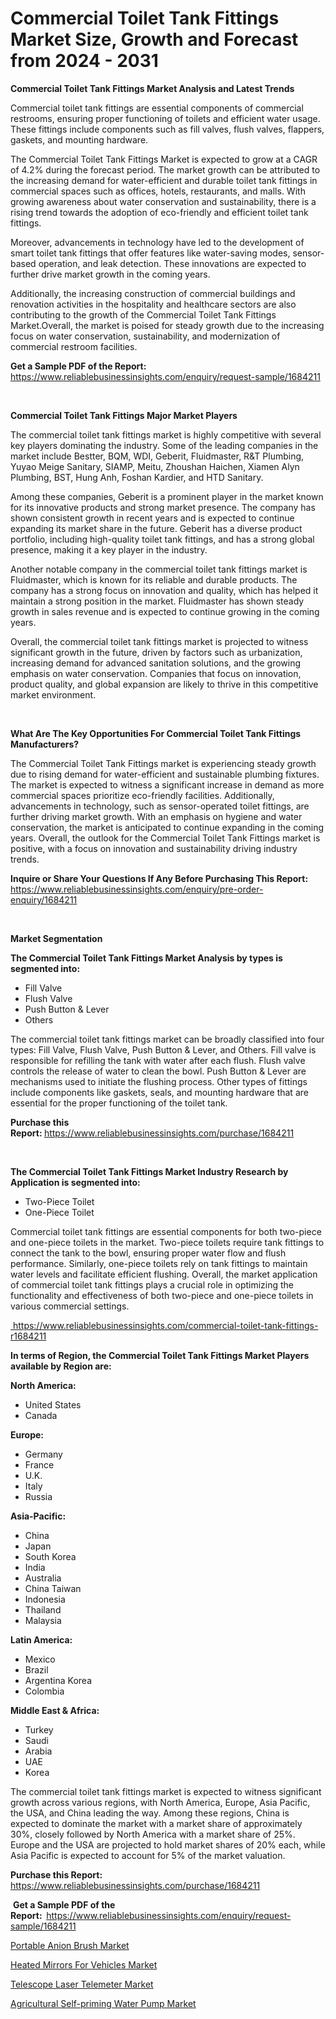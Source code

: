 <p><h1>Commercial Toilet Tank Fittings Market Size, Growth and Forecast from 2024 - 2031</h1></p><p><strong>Commercial Toilet Tank Fittings Market Analysis and Latest Trends</strong></p>
<p><p>Commercial toilet tank fittings are essential components of commercial restrooms, ensuring proper functioning of toilets and efficient water usage. These fittings include components such as fill valves, flush valves, flappers, gaskets, and mounting hardware.</p><p>The Commercial Toilet Tank Fittings Market is expected to grow at a CAGR of 4.2% during the forecast period. The market growth can be attributed to the increasing demand for water-efficient and durable toilet tank fittings in commercial spaces such as offices, hotels, restaurants, and malls. With growing awareness about water conservation and sustainability, there is a rising trend towards the adoption of eco-friendly and efficient toilet tank fittings.</p><p>Moreover, advancements in technology have led to the development of smart toilet tank fittings that offer features like water-saving modes, sensor-based operation, and leak detection. These innovations are expected to further drive market growth in the coming years.</p><p>Additionally, the increasing construction of commercial buildings and renovation activities in the hospitality and healthcare sectors are also contributing to the growth of the Commercial Toilet Tank Fittings Market.Overall, the market is poised for steady growth due to the increasing focus on water conservation, sustainability, and modernization of commercial restroom facilities.</p></p>
<p><strong>Get a Sample PDF of the Report:&nbsp;</strong> <a href="https://www.reliablebusinessinsights.com/enquiry/request-sample/1684211">https://www.reliablebusinessinsights.com/enquiry/request-sample/1684211</a></p>
<p>&nbsp;</p>
<p><strong>Commercial Toilet Tank Fittings Major Market Players</strong></p>
<p><p>The commercial toilet tank fittings market is highly competitive with several key players dominating the industry. Some of the leading companies in the market include Bestter, BQM, WDI, Geberit, Fluidmaster, R&T Plumbing, Yuyao Meige Sanitary, SIAMP, Meitu, Zhoushan Haichen, Xiamen Alyn Plumbing, BST, Hung Anh, Foshan Kardier, and HTD Sanitary.</p><p>Among these companies, Geberit is a prominent player in the market known for its innovative products and strong market presence. The company has shown consistent growth in recent years and is expected to continue expanding its market share in the future. Geberit has a diverse product portfolio, including high-quality toilet tank fittings, and has a strong global presence, making it a key player in the industry.</p><p>Another notable company in the commercial toilet tank fittings market is Fluidmaster, which is known for its reliable and durable products. The company has a strong focus on innovation and quality, which has helped it maintain a strong position in the market. Fluidmaster has shown steady growth in sales revenue and is expected to continue growing in the coming years.</p><p>Overall, the commercial toilet tank fittings market is projected to witness significant growth in the future, driven by factors such as urbanization, increasing demand for advanced sanitation solutions, and the growing emphasis on water conservation. Companies that focus on innovation, product quality, and global expansion are likely to thrive in this competitive market environment.</p></p>
<p>&nbsp;</p>
<p><strong>What Are The Key Opportunities For Commercial Toilet Tank Fittings Manufacturers?</strong></p>
<p><p>The Commercial Toilet Tank Fittings market is experiencing steady growth due to rising demand for water-efficient and sustainable plumbing fixtures. The market is expected to witness a significant increase in demand as more commercial spaces prioritize eco-friendly facilities. Additionally, advancements in technology, such as sensor-operated toilet fittings, are further driving market growth. With an emphasis on hygiene and water conservation, the market is anticipated to continue expanding in the coming years. Overall, the outlook for the Commercial Toilet Tank Fittings market is positive, with a focus on innovation and sustainability driving industry trends.</p></p>
<p><strong>Inquire or Share Your Questions If Any Before Purchasing This Report:</strong> <a href="https://www.reliablebusinessinsights.com/enquiry/pre-order-enquiry/1684211">https://www.reliablebusinessinsights.com/enquiry/pre-order-enquiry/1684211</a></p>
<p>&nbsp;</p>
<p><strong>Market Segmentation</strong></p>
<p><strong>The Commercial Toilet Tank Fittings Market Analysis by types is segmented into:</strong></p>
<p><ul><li>Fill Valve</li><li>Flush Valve</li><li>Push Button & Lever</li><li>Others</li></ul></p>
<p><p>The commercial toilet tank fittings market can be broadly classified into four types: Fill Valve, Flush Valve, Push Button & Lever, and Others. Fill valve is responsible for refilling the tank with water after each flush. Flush valve controls the release of water to clean the bowl. Push Button & Lever are mechanisms used to initiate the flushing process. Other types of fittings include components like gaskets, seals, and mounting hardware that are essential for the proper functioning of the toilet tank.</p></p>
<p><strong>Purchase this Report:&nbsp;</strong><a href="https://www.reliablebusinessinsights.com/purchase/1684211">https://www.reliablebusinessinsights.com/purchase/1684211</a></p>
<p>&nbsp;</p>
<p><strong>The Commercial Toilet Tank Fittings Market Industry Research by Application is segmented into:</strong></p>
<p><ul><li>Two-Piece Toilet</li><li>One-Piece Toilet</li></ul></p>
<p><p>Commercial toilet tank fittings are essential components for both two-piece and one-piece toilets in the market. Two-piece toilets require tank fittings to connect the tank to the bowl, ensuring proper water flow and flush performance. Similarly, one-piece toilets rely on tank fittings to maintain water levels and facilitate efficient flushing. Overall, the market application of commercial toilet tank fittings plays a crucial role in optimizing the functionality and effectiveness of both two-piece and one-piece toilets in various commercial settings.</p></p>
<p><a href="https://www.reliablebusinessinsights.com/commercial-toilet-tank-fittings-r1684211">&nbsp;https://www.reliablebusinessinsights.com/commercial-toilet-tank-fittings-r1684211</a></p>
<p><strong>In terms of Region, the Commercial Toilet Tank Fittings Market Players available by Region are:</strong></p>
<p>
    <p> <strong> North America: </strong>
        <ul>
            <li>United States</li>
            <li>Canada</li>
        </ul>
        </p> 
    <p> <strong> Europe: </strong>
        <ul>
            <li>Germany</li>
            <li>France</li>
            <li>U.K.</li>
            <li>Italy</li>
            <li>Russia</li>
        </ul>
        </p> 
    <p> <strong> Asia-Pacific: </strong>
        <ul>
            <li>China</li>
            <li>Japan</li>
            <li>South Korea</li>
            <li>India</li>
            <li>Australia</li>
            <li>China Taiwan</li>
            <li>Indonesia</li>
            <li>Thailand</li>
            <li>Malaysia</li>
        </ul>
        </p> 
    <p> <strong> Latin America: </strong>
        <ul>
            <li>Mexico</li>
            <li>Brazil</li>
            <li>Argentina Korea</li>
            <li>Colombia</li>
        </ul>
        </p> 
    <p> <strong> Middle East & Africa: </strong>
        <ul>
            <li>Turkey</li>
            <li>Saudi</li>
            <li>Arabia</li>
            <li>UAE</li>
            <li>Korea</li>
        </ul>
    </p>
    </p>
<p><p>The commercial toilet tank fittings market is expected to witness significant growth across various regions, with North America, Europe, Asia Pacific, the USA, and China leading the way. Among these regions, China is expected to dominate the market with a market share of approximately 30%, closely followed by North America with a market share of 25%. Europe and the USA are projected to hold market shares of 20% each, while Asia Pacific is expected to account for 5% of the market valuation.</p></p>
<p><strong>Purchase this Report: </strong><a href="https://www.reliablebusinessinsights.com/purchase/1684211">https://www.reliablebusinessinsights.com/purchase/1684211</a></p>
<p>&nbsp;<strong>Get a Sample PDF of the Report:&nbsp;&nbsp;</strong><a href="https://www.reliablebusinessinsights.com/enquiry/request-sample/1684211">https://www.reliablebusinessinsights.com/enquiry/request-sample/1684211</a></p>
<p><strong></strong></p>
<p><p><a href="https://github.com/BurtonGALEN/Market-Research-Report-List-1/blob/main/portable-anion-brush-market.md">Portable Anion Brush Market</a></p><p><a href="https://github.com/VincentButlerjXXf/Market-Research-Report-List-1/blob/main/heated-mirrors-for-vehicles-market.md">Heated Mirrors For Vehicles Market</a></p><p><a href="https://medium.com/@rebecca.smith5467/telescope-laser-telemeter-market-industry-trends-and-forecast-for-period-from-2024-to-2031-35aaca9cac1f">Telescope Laser Telemeter Market</a></p><p><a href="https://medium.com/@richard.james09789/insights-into-agricultural-self-priming-water-pump-market-share-and-competitive-landscape-for-030a8275b87f">Agricultural Self-priming Water Pump Market</a></p></p>